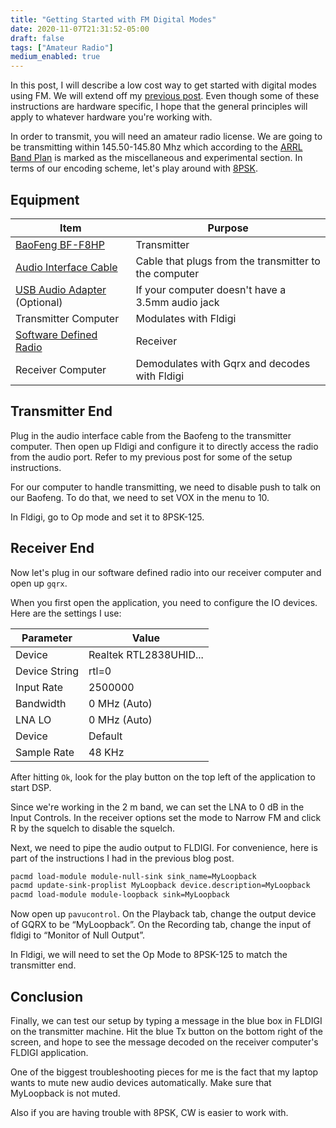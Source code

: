 ```yaml
---
title: "Getting Started with FM Digital Modes"
date: 2020-11-07T21:31:52-05:00
draft: false
tags: ["Amateur Radio"]
medium_enabled: true
---
```


In this post, I will describe a low cost way to get started with digital modes using FM. We will extend off my [previous post](/blog/digitalmodes). Even though some of these instructions are hardware specific, I hope that the general principles will apply to whatever hardware you're working with.

In order to transmit, you will need an amateur radio license. We are going to be transmitting within 145.50-145.80 Mhz which according to the [ARRL Band Plan](http://www.arrl.org/band-plan) is marked as the miscellaneous and experimental section. In terms of our encoding scheme, let's play around with [8PSK](https://www.sigidwiki.com/wiki/8PSK). 

## Equipment

| Item                                                         | Purpose                                               |
| ------------------------------------------------------------ | ----------------------------------------------------- |
| [BaoFeng BF-F8HP](https://www.amazon.com/BaoFeng-BF-F8HP-Two-Way-136-174Mhz-400-520Mhz/dp/B00MAULSOK/) | Transmitter                                           |
| [Audio Interface Cable](https://www.amazon.com/BTECH-APRS-K1-Interface-APRSDroid-Compatible/dp/B01LMIBAZW/) | Cable that plugs from the transmitter to the computer |
| [USB Audio Adapter](https://www.amazon.com/LZYCO-External-Adapter-Headphone-Microphone/dp/B072J7WLQ5/) (Optional) | If your computer doesn't have a 3.5mm audio jack      |
| Transmitter Computer                                         | Modulates with Fldigi                                 |
| [Software Defined Radio](https://www.amazon.com/RTL-SDR-Blog-RTL2832U-Software-Defined/dp/B011HVUEME/) | Receiver                                              |
| Receiver Computer                                            | Demodulates with Gqrx and decodes with Fldigi         |

## Transmitter End

Plug in the audio interface cable from the Baofeng to the transmitter computer. Then open up Fldigi and configure it to directly access the radio from the audio port. Refer to my previous post for some of the setup instructions.

For our computer to handle transmitting, we need to disable push to talk on our Baofeng. To do that, we need to set VOX in the menu to 10.

In Fldigi, go to Op mode and set it to 8PSK-125.

## Receiver End

Now let's plug in our software defined radio into our receiver computer and open up `gqrx`.

When you first open the application, you need to configure the IO devices. Here are the settings I use:

| Parameter     | Value                  |
| ------------- | ---------------------- |
| Device        | Realtek RTL2838UHID... |
| Device String | rtl=0                  |
| Input Rate    | 2500000                |
| Bandwidth     | 0 MHz (Auto)           |
| LNA LO        | 0 MHz (Auto)           |
| Device        | Default                |
| Sample Rate   | 48 KHz                 |

After hitting `Ok`, look for the play button on the top left of the application to start DSP.

Since we're working in the 2 m band, we can set the LNA to 0 dB in the Input Controls. In the receiver options set the mode to Narrow FM and click R by the squelch to disable the squelch.

Next, we need to pipe the audio output to FLDIGI. For convenience, here is part of the instructions I had in the previous blog post.

```bash
pacmd load-module module-null-sink sink_name=MyLoopback
pacmd update-sink-proplist MyLoopback device.description=MyLoopback
pacmd load-module module-loopback sink=MyLoopback
```

Now open up `pavucontrol`. On the Playback tab, change the output device of GQRX to be “MyLoopback”. On the Recording tab, change the input of fldigi to “Monitor of Null Output”.

In Fldigi, we will need to set the Op Mode to 8PSK-125 to match the transmitter end.

## Conclusion

Finally, we can test our setup by typing a message in the blue box in FLDIGI on the transmitter machine. Hit the blue Tx button on the bottom right of the screen, and hope to see the message decoded on the receiver computer's FLDIGI application.

One of the biggest troubleshooting pieces for me is the fact that my laptop wants to mute new audio devices automatically. Make sure that MyLoopback is not muted.

Also if you are having trouble with 8PSK, CW is easier to work with.